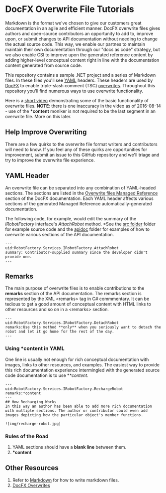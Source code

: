 # DocFX Overwrite File Tutorials
Markdown is the format we've chosen to give our customers great documentation in an agile and efficient manner. DocFX overwrite files gives authors and open-source contributors an opportunity to add to, improve upon, or submit changes to API documentation without needing to change the actual source code. This way, we enable our partnes to maintain maintain their own documentation through our "docs as code" strategy, but we also enable CSI to improve upon the generated reference content by adding higher-level conceptual content right in line with the documentation content generated from source code.

This repository contains a sample .NET project and a series of Markdown files. In these files you'll see [YAML](http://yaml.org/) headers. These headers are used by [DocFX](https://dotnet.github.io/docfx/) to enable triple-slash comment (TSC) [overwrites](https://dotnet.github.io/docfx/tutorial/intro_overwrite_files.html). Throughout this repository you'll find numerous ways to use overwrite functionality.

Here is a [short video](https://www.youtube.com/watch?v=wXLBPDi33q4) demonstrating some of the basic functionality of overwrite files. **NOTE**: there is one inaccuracy in the video as of 2016-08-14 - use of the **\*content** moniker is not required to be the last segment in an overwrite file. More on this later.  

## Help Improve Overwriting
There are a few quirks to the overwrite file format writers and contributors will need to know. If you feel any of these quirks are opportunities for improvement, submit an issue to this GitHub repository and we'll triage and try to improve the overwrite file experience. 

## YAML Header

An overwrite file can be separated into any combination of YAML-headed sections. The sections are listed in the [Overwrite files Managed Reference](https://dotnet.github.io/docfx/tutorial/intro_overwrite_files.html#managed-reference-model) section of the DocFX documentation. Each YAML header affects various sections of the generated Managed Reference automatically-generated documentation. 

The following code, for example, would edit the summary of the *IRobotFactory* interface's *AttachRobot* method. *See the [src folder](src) folder for example source code and the [apidoc](apidoc) folder for examples of how to overwrite various sections of the API documentation.

    ---
    uid:RobotFactory.Services.IRobotFactory.AttachRobot
    summary: Contributor-supplied summary since the developer didn't provide one.
    ---

## Remarks
The main purpose of overwrite files is to enable contributions to the **remarks** section of the API documentation. The remarks section is represented by the XML \<remarks\> tag in C# commmentary. It can be tedious to get a good amount of conceptual content with HTML links to other resources and so on in a \<remarks\> section.

    ---
    uid:RobotFactory.Services.IRobotFactory.DetachRobot
    remarks:Use this method **only** when you seriously want to detach the robot and let it go home for the rest of the day. 
    ---

### Using **\*content** in YAML
One line is usually not enough for rich conceptual documentation with images, links to other resources, and examples. The easiest way to provide this rich documentation experience intermingled with the generated source code documentation is to use  **\*content*. 

    ---
    uid:RobotFactory.Services.IRobotFactory.RechargeRobot
    remarks:*content 
    ---
    ## How Recharging Works
    In this way an author has been able to add more rich documentation with multiple sections. The author or contributor could even add images depicting how the particular object's member functions. 

    ![img/recharge-robot.jpg]

### Rules of the Road
1. YAML sections should have a **blank line** between them. 
1. **\*content** 

## Other Resources
1. Refer to [Markdown](http://daringfireball.net/projects/markdown/) for how to write markdown files.
1. [DocFX Overwrites](https://dotnet.github.io/docfx/tutorial/intro_overwrite_files.html)

